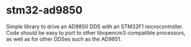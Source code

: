 # stm32-ad9850
Simple library to drive an AD9850 DDS with an STM32F1 microcontroller.
Code should be easy to port to other libopencm3-compatible processors, as well as for other DDSes such as the AD9851.
